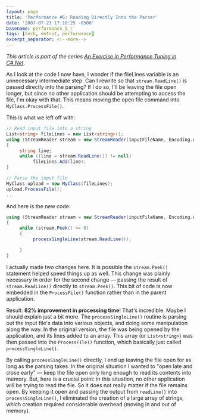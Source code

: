 ```yaml
---
layout: page
title: 'Performance #6: Reading Directly Into the Parser'
date: '2007-07-23 17:10:25 -0500'
basename: performance_5_r
tags: [tech, dotnet, performance]
excerpt_separator: <!--more-->
---
```


_This article is part of the series <a
href="/archive/2007/06/25/an_exercise_in/">An Exercise in Performance Tuning in
C#.Net</a>_.

As I look at the code I now have, I wonder if the fileLines variable is an
unnecessary intermediate step. Can I rewrite so that `stream.ReadLine()` is
passed directly into the parsing? If I do so, I'll be leaving the file open
longer, but since no other application should be attempting to access the file,
I'm okay with that. This means moving the open file command into
`MyClass.ProcessFile()`.

<!--more-->

This is what we left off with:

```csharp
// Read input file into a string
List<string> fileLines = new List<string>();
using (StreamReader stream = new StreamReader(inputFileName, Encoding.ASCII, true, 800))
{
     string line;
     while ((line = stream.ReadLine()) != null)
          fileLines.Add(line);
}

// Parse the input file
MyClass upload = new MyClass(fileLines);
upload.ProcessFile();
...
```

And here is the new code:

```csharp
using (StreamReader stream = new StreamReader(inputFileName, Encoding.ASCII, true, 800))
{
     while (stream.Peek() >= 0)
     {
          processSingleLine(stream.ReadLine());

     }
}
```

I actually made two changes here. It is possible the `stream.Peek()` statement
helped speed things up as well. This change was plainly necessary in order for
the second change &mdash; passing the result of `stream.ReadLine()` directly to
`stream.Peek()`. This bit of code is now embedded in the `ProcessFile()`
function rather than in the parent application.

Result: **82% improvement in processing time**! That's incredible. Maybe I
should explain just a bit more. The `processSingleLine()` routine is parsing out
the input file's data into various objects, and doing some manipulation along
the way. In the original version, the file was being opened by the application,
and its lines added to an array. This array (or `List<string>`) was then
passed into the `ProcessFile()` function, which basically just called
`processSingleLine()`.

By calling `processSingleLine()` directly, I end up leaving the file open for as
long as the parsing takes. In the original situation I wanted to "open late and
close early" &mdash; keep the file open only long enough to read its contents
into memory. But, here is a crucial point: in this situation, no other
application will be trying to read the file. So it does not really matter if the
file remains open. By keeping it open and passing the output from `readLine()`
into `processSingleLine()`, I eliminated the creation of a large array of
strings, which creation required considerable overhead (moving in and out of
memory).
